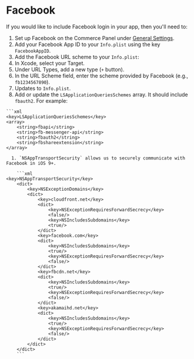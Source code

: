 # Facebook

If you would like to include Facebook login in your app, then you'll need to:

1. Set up Facebook on the Commerce Panel under [General Settings](https://commerce.paypal.com/stores/shawnimals/settings).
1. Add your Facebook App ID to your `Info.plist` using the key `FacebookAppID`.
1. Add the Facebook URL scheme to your `Info.plist`:
  1. In Xcode, select your Target.
  1. Under URL Types, add a new type (`+` button).
  1. In the URL Scheme field, enter the scheme provided by Facebook (e.g., `fb1234567890`).
1. Updates to `Info.plist`.
  1. Add or update the `LSApplicationQueriesSchemes` array. It should include `fbauth2`. For example:

	```xml
	<key>LSApplicationQueriesSchemes</key>
	<array>
		<string>fbapi</string>
		<string>fb-messenger-api</string>
		<string>fbauth2</string>
		<string>fbshareextension</string>
	</array>
```  
  1. `NSAppTransportSecurity` allows us to securely communicate with Facebook in iOS 9+.
  
	```xml
<key>NSAppTransportSecurity</key>
	<dict>
		<key>NSExceptionDomains</key>
		<dict>
			<key>cloudfront.net</key>
			<dict>
				<key>NSExceptionRequiresForwardSecrecy</key>
				<false/>
				<key>NSIncludesSubdomains</key>
				<true/>
			</dict>
			<key>facebook.com</key>
			<dict>
				<key>NSIncludesSubdomains</key>
				<true/>
				<key>NSExceptionRequiresForwardSecrecy</key>
				<false/>
			</dict>
			<key>fbcdn.net</key>
			<dict>
				<key>NSIncludesSubdomains</key>
				<true/>
				<key>NSExceptionRequiresForwardSecrecy</key>
				<false/>
			</dict>
			<key>akamaihd.net</key>
			<dict>
				<key>NSIncludesSubdomains</key>
				<true/>
				<key>NSExceptionRequiresForwardSecrecy</key>
				<false/>
			</dict>
		</dict>
	</dict>
	```
